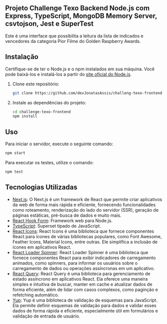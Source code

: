 ## Projeto Challenge Texo Backend Node.js com Express, TypeScript, MongoDB Memory Server, csvtojson, Jest e SuperTest

Este é uma interface que possibilita a leitura da lista de indicados e vencedores
da categoria Pior Filme do Golden Raspberry Awards.

## Instalação

Certifique-se de ter o Node.js e o npm instalados em sua máquina. Você pode baixá-los e instalá-los a partir do [site oficial do Node.js](https://nodejs.org/).

1. Clone este repositório:

   ```bash
   git clone https://github.com/devJonatasAssis/challeng-texo-frontend.git
   ```

2. Instale as dependências do projeto:
   ```bash
   cd challenge-texo-frontend
   npm install
   ```

## Uso

Para iniciar o servidor, execute o seguinte comando:

```bash
npm start
```

Para executar os testes, utilize o comando:

```bash
npm test
```

## Tecnologias Utilizadas

- [Next.js](https://nextjs.org/docs): O Next.js é um framework de React que permite criar aplicativos da web de forma mais rápida e eficiente, fornecendo funcionalidades como roteamento, renderização do lado do servidor (SSR), geração de páginas estáticas, pré-busca de dados e muito mais.
- [React Hook Form](https://react-hook-form.com/get-started): Framework web para Node.js.
- [TypeScript](https://www.typescriptlang.org/): Superset tipado de JavaScript.
- [React Icons](https://react-icons.github.io/react-icons/): React Icons é uma biblioteca que fornece componentes React para ícones de várias bibliotecas populares, como Font Awesome, Feather Icons, Material Icons, entre outras. Ele simplifica a inclusão de ícones em aplicativos React.
- [React Loader Spinner](https://www.npmjs.com/package/react-loader-spinner): React Loader Spinner é uma biblioteca que fornece componentes React para exibir indicadores de carregamento animados, como spinners, para informar os usuários sobre o carregamento de dados ou operações assíncronas em um aplicativo.
- [React Query](https://tanstack.com/query/v3/docs/framework/react/overview): React Query é uma biblioteca para gerenciamento de estado assíncrono em aplicativos React. Ela oferece uma maneira simples e intuitiva de buscar, manter em cache e atualizar dados de forma eficiente, além de lidar com casos complexos, como paginção e refetching automático.
- [Yup](https://github.com/jquense/yup): Yup é uma biblioteca de validação de esquemas para JavaScript. Ela permite definir esquemas de validação para dados e validar esses dados de forma rápida e eficiente, especialmente útil em formulários e validação de entrada de usuário.
